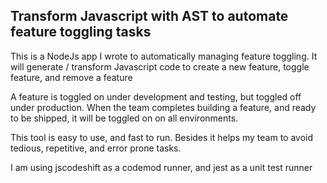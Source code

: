 ## Transform Javascript with AST to automate feature toggling tasks

This is a NodeJs app I wrote to automatically managing feature toggling. It will generate / transform Javascript code to create a new feature, toggle feature, and remove a feature

A feature is toggled on under development and testing, but toggled off under production.
When the team completes building a feature, and ready to be shipped, it will be toggled on on all environments.

This tool is easy to use, and fast to run. Besides it helps my team to avoid tedious, repetitive, and error prone tasks.

I am using jscodeshift as a codemod runner, and jest as a unit test runner


